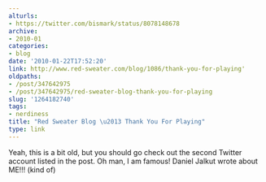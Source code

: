 ```yaml
---
alturls:
- https://twitter.com/bismark/status/8078148678
archive:
- 2010-01
categories:
- blog
date: '2010-01-22T17:52:20'
link: http://www.red-sweater.com/blog/1086/thank-you-for-playing'
oldpaths:
- /post/347642975
- /post/347642975/red-sweater-blog-thank-you-for-playing
slug: '1264182740'
tags:
- nerdiness
title: "Red Sweater Blog \u2013 Thank You For Playing"
type: link
---
```


Yeah, this is a bit old, but you should go check out the second Twitter
account listed in the post. Oh man, I am famous! Daniel Jalkut wrote about
ME!!! (kind of)

